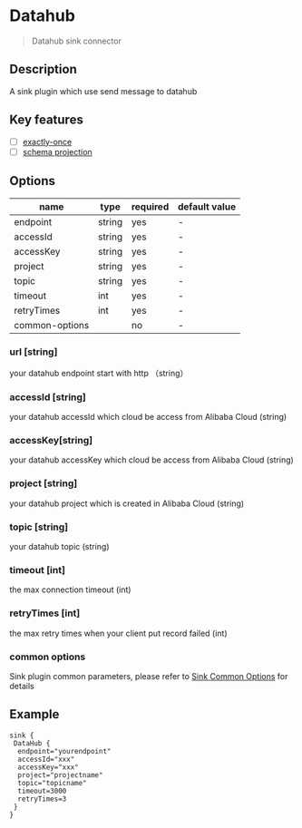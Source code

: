 # Datahub

> Datahub sink connector

## Description

A sink plugin which use send message to datahub

## Key features

- [ ] [exactly-once](../../concept/connector-v2-features.md)
- [ ] [schema projection](../../concept/connector-v2-features.md)

## Options

| name       | type   | required | default value |
|--------------- |--------|----------|---------------|
| endpoint       | string | yes      | -             |
| accessId       | string | yes      | -             |
| accessKey      | string | yes      | -             |
| project        | string | yes      | -             |
| topic          | string | yes      | -             |
| timeout        | int    | yes      | -             |
| retryTimes     | int    | yes      | -             |
| common-options |        | no       | -             |

### url [string]

your datahub endpoint start with http （string）

### accessId [string]

your datahub accessId which cloud be access from Alibaba Cloud  (string)

### accessKey[string]

your datahub accessKey which cloud be access from Alibaba Cloud  (string)

### project [string]

your datahub project which is created in Alibaba Cloud  (string)

### topic [string]

your datahub topic  (string)

### timeout [int]

the max connection timeout (int)

### retryTimes [int]

the max retry times when your client put record failed  (int)

### common options

Sink plugin common parameters, please refer to [Sink Common Options](common-options.md) for details

## Example

```hocon
sink {
 DataHub {
  endpoint="yourendpoint"
  accessId="xxx"
  accessKey="xxx"
  project="projectname"
  topic="topicname"
  timeout=3000
  retryTimes=3
 }
}
```
